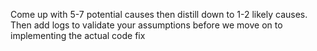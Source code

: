 
Come up with 5-7 potential causes then distill down to 1-2 likely causes. Then add logs to validate your assumptions before we move on to implementing the actual code fix
